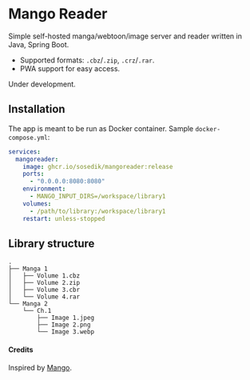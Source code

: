 # Mango Reader

Simple self-hosted manga/webtoon/image server and reader written in Java, Spring Boot.

- Supported formats: `.cbz`/`.zip`, `.crz`/`.rar`.
- PWA support for easy access.

Under development.

## Installation

The app is meant to be run as Docker container.
Sample `docker-compose.yml`:
```yaml
services:
  mangoreader:
    image: ghcr.io/sosedik/mangoreader:release
    ports:
      - "0.0.0.0:8080:8080"
    environment:
      - MANGO_INPUT_DIRS=/workspace/library1
    volumes:
      - /path/to/library:/workspace/library1
    restart: unless-stopped
```

## Library structure

```
.
├── Manga 1
│   ├── Volume 1.cbz
│   ├── Volume 2.zip
│   ├── Volume 3.cbr
│   └── Volume 4.rar
└── Manga 2
    └── Ch.1
        ├── Image 1.jpeg
        ├── Image 2.png
        └── Image 3.webp
```

#### Credits

Inspired by [Mango](https://github.com/getmango/Mango).
